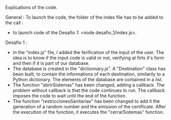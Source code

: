 Explications of the code. 

General : 
To launch the code, the folder of the index file has to be added to the call : 
- to launch code of the Desafio 1: <node desafio_1/index.js>.

Desafio 1 : 
- In the "index.js" file, I added the ferification of the input of the user. The idea is to know if the input code is valid or not, verifying at firts it's form and then if it is part of our database. 
- The database is created in the "dictionnary.js". A "Destination" class has been built, to contain the informations of each destination, similarily to a Python dictionary. The elements of the database are contained in a list.
- The function "abrirSistemas" has been changed, adding a callback. The problem without callback is that the code continues to run. The callback imposes the code to wait until the end of the function. 
- The function "restriccionesSanitarias" has been changed to add it the generation of a random number and the emission of the certificate. After the execution of the function, it executes the "cerrarSistemas" function. 